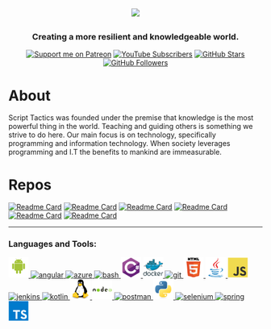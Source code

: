 <h1 align="center"><a><img src="https://github.com/ScriptTactics/.github/assets/32745243/2c036a43-1ada-4d7d-be36-49f21bd3ee6d"></h1>
<h3 align="center">Creating a more resilient and knowledgeable world.</h3>

<div id="badges" align="center">
  <a href="patreon-url">
   <a href="https://patreon.com/script_tactics"><img src="https://img.shields.io/endpoint.svg?url=https%3A%2F%2Fshieldsio-patreon.vercel.app%2Fapi%3Fusername%3Dscript_tactics%26type%3Dpatrons&style=for-the-badge" alt="Support me on Patreon" /></a>
    <a href="https://www.youtube.com/@Script_Tactics"><img src="https://img.shields.io/youtube/channel/subscribers/UCK1-9j-y2C8nd83gqXEx4qA?logo=youtube&logoColor=E05D44&style=for-the-badge&label=YouTube" alt="YouTube Subscribers"/></a>
    <a href="https://github.com/ScriptTactics"><img src="https://img.shields.io/github/stars/ScriptTactics?logo=github&style=for-the-badge" alt="GitHub Stars"/></a>
    <a href="https://github.com/ScriptTactics"><img src="https://img.shields.io/github/followers/ScriptTactics?logo=GitHub&style=for-the-badge" alt="GitHub Followers"/></a>
  </a>
</div>

# About
Script Tactics was founded under the premise that knowledge is the most powerful thing in the world. Teaching and guiding others is something we strive to do here. Our main focus is on technology, specifically programming and information technology. When society leverages programming and I.T the benefits to mankind are immeasurable.



# Repos
  
[![Readme Card](https://github-readme-stats.vercel.app/api/pin/?username=ScriptTactics&repo=tak-server-rpm-installer&theme=transparent)](https://github.com/ScriptTactics/tak-server-rpm-installer)
[![Readme Card](https://github-readme-stats.vercel.app/api/pin/?username=ScriptTactics&theme=transparent&repo=ScriptTactics.github.io)](https://github.com/ScriptTactics/ScriptTactics.github.io)
[![Readme Card](https://github-readme-stats.vercel.app/api/pin/?username=ScriptTactics&repo=Meshtastic-Android&theme=transparent)](https://github.com/ScriptTactics/Meshtastic-Android)
[![Readme Card](https://github-readme-stats.vercel.app/api/pin/?username=ScriptTactics&repo=Game-News&theme=transparent)](https://github.com/ScriptTactics/Game-News)
[![Readme Card](https://github-readme-stats.vercel.app/api/pin/?username=ScriptTactics&repo=Discord-ChatGPT&theme=transparent)](https://github.com/ScriptTactics/Discord-ChatGPT)
[![Readme Card](https://github-readme-stats.vercel.app/api/pin/?username=ScriptTactics&repo=FreeTAKServer-RaspberyPi-Install&theme=transparent)](https://github.com/ScriptTactics/FreeTAKServer-RaspberyPi-Install)
  
---
<h3 align="left">Languages and Tools:</h3>
<p align="left"> <a href="https://developer.android.com" target="_blank" rel="noreferrer"> <img src="https://raw.githubusercontent.com/devicons/devicon/master/icons/android/android-original-wordmark.svg" alt="android" width="40" height="40"/> </a> <a href="https://angular.io" target="_blank" rel="noreferrer"> <img src="https://angular.io/assets/images/logos/angular/angular.svg" alt="angular" width="40" height="40"/> </a> <a href="https://azure.microsoft.com/en-in/" target="_blank" rel="noreferrer"> <img src="https://www.vectorlogo.zone/logos/microsoft_azure/microsoft_azure-icon.svg" alt="azure" width="40" height="40"/> </a> <a href="https://www.gnu.org/software/bash/" target="_blank" rel="noreferrer"> <img src="https://www.vectorlogo.zone/logos/gnu_bash/gnu_bash-icon.svg" alt="bash" width="40" height="40"/> </a> <a href="https://www.w3schools.com/cs/" target="_blank" rel="noreferrer"> <img src="https://raw.githubusercontent.com/devicons/devicon/master/icons/csharp/csharp-original.svg" alt="csharp" width="40" height="40"/> </a> <a href="https://www.docker.com/" target="_blank" rel="noreferrer"> <img src="https://raw.githubusercontent.com/devicons/devicon/master/icons/docker/docker-original-wordmark.svg" alt="docker" width="40" height="40"/> </a> <a href="https://git-scm.com/" target="_blank" rel="noreferrer"> <img src="https://www.vectorlogo.zone/logos/git-scm/git-scm-icon.svg" alt="git" width="40" height="40"/> </a> <a href="https://www.w3.org/html/" target="_blank" rel="noreferrer"> <img src="https://raw.githubusercontent.com/devicons/devicon/master/icons/html5/html5-original-wordmark.svg" alt="html5" width="40" height="40"/> </a> <a href="https://www.java.com" target="_blank" rel="noreferrer"> <img src="https://raw.githubusercontent.com/devicons/devicon/master/icons/java/java-original.svg" alt="java" width="40" height="40"/> </a> <a href="https://developer.mozilla.org/en-US/docs/Web/JavaScript" target="_blank" rel="noreferrer"> <img src="https://raw.githubusercontent.com/devicons/devicon/master/icons/javascript/javascript-original.svg" alt="javascript" width="40" height="40"/> </a> <a href="https://www.jenkins.io" target="_blank" rel="noreferrer"> <img src="https://www.vectorlogo.zone/logos/jenkins/jenkins-icon.svg" alt="jenkins" width="40" height="40"/> </a> <a href="https://kotlinlang.org" target="_blank" rel="noreferrer"> <img src="https://www.vectorlogo.zone/logos/kotlinlang/kotlinlang-icon.svg" alt="kotlin" width="40" height="40"/> </a> <a href="https://www.linux.org/" target="_blank" rel="noreferrer"> <img src="https://raw.githubusercontent.com/devicons/devicon/master/icons/linux/linux-original.svg" alt="linux" width="40" height="40"/> </a> <a href="https://nodejs.org" target="_blank" rel="noreferrer"> <img src="https://raw.githubusercontent.com/devicons/devicon/master/icons/nodejs/nodejs-original-wordmark.svg" alt="nodejs" width="40" height="40"/> </a> <a href="https://postman.com" target="_blank" rel="noreferrer"> <img src="https://www.vectorlogo.zone/logos/getpostman/getpostman-icon.svg" alt="postman" width="40" height="40"/> </a> <a href="https://www.python.org" target="_blank" rel="noreferrer"> <img src="https://raw.githubusercontent.com/devicons/devicon/master/icons/python/python-original.svg" alt="python" width="40" height="40"/> </a> <a href="https://www.selenium.dev" target="_blank" rel="noreferrer"> <img src="https://raw.githubusercontent.com/detain/svg-logos/780f25886640cef088af994181646db2f6b1a3f8/svg/selenium-logo.svg" alt="selenium" width="40" height="40"/> </a> <a href="https://spring.io/" target="_blank" rel="noreferrer"> <img src="https://www.vectorlogo.zone/logos/springio/springio-icon.svg" alt="spring" width="40" height="40"/> </a> <a href="https://www.typescriptlang.org/" target="_blank" rel="noreferrer"> <img src="https://raw.githubusercontent.com/devicons/devicon/master/icons/typescript/typescript-original.svg" alt="typescript" width="40" height="40"/> </a> </p>
